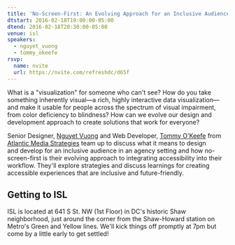```yaml
---
title: 'No-Screen-First: An Evolving Approach for an Inclusive Audience'
dtstart: 2016-02-18T19:00:00-05:00
dtend: 2016-02-18T20:30:00-05:00
venue: isl
speakers:
  - nguyet_vuong
  - tommy_okeefe
rsvp:
  name: nvite
  url: https://nvite.com/refreshdc/d65f
---
```


What is a "visualization" for someone who can't see? How do you take something inherently visual—a rich, highly interactive data visualization—and make it usable for people across the spectrum of visual impairment, from color deficiency to blindness? How can we evolve our design and development approach to create solutions that work for everyone?

Senior Designer, [Nguyet Vuong](http://newwaydesign.com) and Web Developer, [Tommy O'Keefe](https://twitter.com/tommyokeefe) from [Atlantic Media Strategies](http://atlanticmediastrategies.com) team up to discuss what it means to design and develop for an inclusive audience in an agency setting and how no-screen-first is their evolving approach to integrating accessibility into their workflow. They'll explore strategies and discuss learnings for creating accessible experiences that are inclusive and future-friendly.

## Getting to ISL

ISL is located at 641 S St. NW (1st Floor) in DC's historic Shaw neighborhood, just around the corner from the Shaw-Howard station on Metro's Green and Yellow lines. We'll kick things off promptly at 7pm but come by a little early to get settled!
